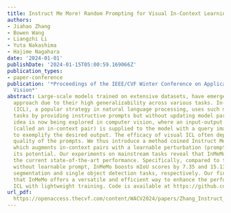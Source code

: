 ```yaml
---
title: Instruct Me More! Random Prompting for Visual In-Context Learning
authors:
- Jiahao Zhang
- Bowen Wang
- Liangzhi Li
- Yuta Nakashima
- Hajime Nagahara
date: '2024-01-01'
publishDate: '2024-01-15T05:00:59.169066Z'
publication_types:
- paper-conference
publication: '*Proceedings of the IEEE/CVF Winter Conference on Applications of Computer
  Vision*'
abstract: Large-scale models trained on extensive datasets, have emerged as the preferred
  approach due to their high generalizability across various tasks. In-context learning
  (ICL), a popular strategy in natural language processing, uses such models for different
  tasks by providing instructive prompts but without updating model parameters. This
  idea is now being explored in computer vision, where an input-output image pair
  (called an in-context pair) is supplied to the model with a query image as a prompt
  to exemplify the desired output. The efficacy of visual ICL often depends on the
  quality of the prompts. We thus introduce a method coined Instruct Me More (InMeMo),
  which augments in-context pairs with a learnable perturbation (prompt), to explore
  its potential. Our experiments on mainstream tasks reveal that InMeMo surpasses
  the current state-of-the-art performance. Specifically, compared to the baseline
  without learnable prompt, InMeMo boosts mIoU scores by 7.35 and 15.13 for foreground
  segmentation and single object detection tasks, respectively. Our findings suggest
  that InMeMo offers a versatile and efficient way to enhance the performance of visual
  ICL with lightweight training. Code is available at https://github.com/Jackieam/InMeMo.
url_pdf: 
  https://openaccess.thecvf.com/content/WACV2024/papers/Zhang_Instruct_Me_More_Random_Prompting_for_Visual_In-Context_Learning_WACV_2024_paper.pdf
---
```

